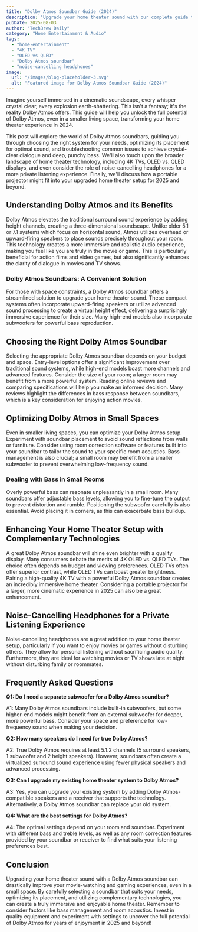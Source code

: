 ```yaml
---
title: "Dolby Atmos Soundbar Guide (2024)"
description: "Upgrade your home theater sound with our complete guide to Dolby Atmos. Get crystal-clear dialogue & punchy bass, even in small spaces! Learn how to optimize your setup for the best 4K viewing experience. Read now!"
pubDate: 2025-08-03
author: "TechBrew Daily"
category: "Home Entertainment & Audio"
tags:
  - "home-entertainment"
  - "4K TV"
  - "OLED vs QLED"
  - "Dolby Atmos soundbar"
  - "noise-cancelling headphones"
image:
  url: "/images/blog-placeholder-3.svg"
  alt: "Featured image for Dolby Atmos Soundbar Guide (2024)"
---
```


Imagine yourself immersed in a cinematic soundscape, every whisper crystal clear, every explosion earth-shattering.  This isn't a fantasy; it's the reality Dolby Atmos offers. This guide will help you unlock the full potential of Dolby Atmos, even in a smaller living space, transforming your home theater experience in 2024.


This post will explore the world of Dolby Atmos soundbars, guiding you through choosing the right system for your needs, optimizing its placement for optimal sound, and troubleshooting common issues to achieve crystal-clear dialogue and deep, punchy bass.  We'll also touch upon the broader landscape of home theater technology, including 4K TVs, OLED vs. QLED displays, and even consider the role of noise-cancelling headphones for a more private listening experience.  Finally, we'll discuss how a portable projector might fit into your upgraded home theater setup for 2025 and beyond.

## Understanding Dolby Atmos and its Benefits

Dolby Atmos elevates the traditional surround sound experience by adding height channels, creating a three-dimensional soundscape.  Unlike older 5.1 or 7.1 systems which focus on horizontal sound, Atmos utilizes overhead or upward-firing speakers to place sounds precisely throughout your room. This technology creates a more immersive and realistic audio experience, making you feel like you are truly in the movie or game.  This is particularly beneficial for action films and video games, but also significantly enhances the clarity of dialogue in movies and TV shows.

### Dolby Atmos Soundbars: A Convenient Solution

For those with space constraints, a Dolby Atmos soundbar offers a streamlined solution to upgrade your home theater sound.  These compact systems often incorporate upward-firing speakers or utilize advanced sound processing to create a virtual height effect, delivering a surprisingly immersive experience for their size.  Many high-end models also incorporate subwoofers for powerful bass reproduction.

## Choosing the Right Dolby Atmos Soundbar

Selecting the appropriate Dolby Atmos soundbar depends on your budget and space. Entry-level options offer a significant improvement over traditional sound systems, while high-end models boast more channels and advanced features.  Consider the size of your room; a larger room may benefit from a more powerful system.  Reading online reviews and comparing specifications will help you make an informed decision.  Many reviews highlight the differences in bass response between soundbars, which is a key consideration for enjoying action movies.


## Optimizing Dolby Atmos in Small Spaces

Even in smaller living spaces, you can optimize your Dolby Atmos setup.  Experiment with soundbar placement to avoid sound reflections from walls or furniture.  Consider using room correction software or features built into your soundbar to tailor the sound to your specific room acoustics.  Bass management is also crucial; a small room may benefit from a smaller subwoofer to prevent overwhelming low-frequency sound.


### Dealing with Bass in Small Rooms

Overly powerful bass can resonate unpleasantly in a small room.  Many soundbars offer adjustable bass levels, allowing you to fine-tune the output to prevent distortion and rumble.  Positioning the subwoofer carefully is also essential.  Avoid placing it in corners, as this can exacerbate bass buildup.

## Enhancing Your Home Theater Setup with Complementary Technologies

A great Dolby Atmos soundbar will shine even brighter with a quality display.  Many consumers debate the merits of 4K OLED vs. QLED TVs. The choice often depends on budget and viewing preferences. OLED TVs often offer superior contrast, while QLED TVs can boast greater brightness.  Pairing a high-quality 4K TV with a powerful Dolby Atmos soundbar creates an incredibly immersive home theater.  Considering a portable projector for a larger, more cinematic experience in 2025 can also be a great enhancement.


## Noise-Cancelling Headphones for a Private Listening Experience

Noise-cancelling headphones are a great addition to your home theater setup, particularly if you want to enjoy movies or games without disturbing others.  They allow for personal listening without sacrificing audio quality.  Furthermore, they are ideal for watching movies or TV shows late at night without disturbing family or roommates.


## Frequently Asked Questions

**Q1: Do I need a separate subwoofer for a Dolby Atmos soundbar?**

A1: Many Dolby Atmos soundbars include built-in subwoofers, but some higher-end models might benefit from an external subwoofer for deeper, more powerful bass.  Consider your space and preference for low-frequency sound when making your decision.

**Q2: How many speakers do I need for true Dolby Atmos?**

A2:  True Dolby Atmos requires at least 5.1.2 channels (5 surround speakers, 1 subwoofer and 2 height speakers). However, soundbars often create a virtualized surround sound experience using fewer physical speakers and advanced processing.

**Q3: Can I upgrade my existing home theater system to Dolby Atmos?**

A3: Yes, you can upgrade your existing system by adding Dolby Atmos-compatible speakers and a receiver that supports the technology.  Alternatively, a Dolby Atmos soundbar can replace your old system.


**Q4: What are the best settings for Dolby Atmos?**

A4: The optimal settings depend on your room and soundbar. Experiment with different bass and treble levels, as well as any room correction features provided by your soundbar or receiver to find what suits your listening preferences best.


## Conclusion

Upgrading your home theater sound with a Dolby Atmos soundbar can drastically improve your movie-watching and gaming experiences, even in a small space. By carefully selecting a soundbar that suits your needs, optimizing its placement, and utilizing complementary technologies, you can create a truly immersive and enjoyable home theater. Remember to consider factors like bass management and room acoustics.  Invest in quality equipment and experiment with settings to uncover the full potential of Dolby Atmos for years of enjoyment in 2025 and beyond!